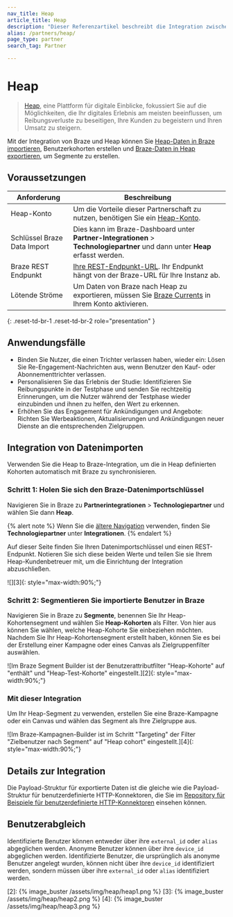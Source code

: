 ```yaml
---
nav_title: Heap
article_title: Heap
description: "Dieser Referenzartikel beschreibt die Integration zwischen Braze und Heap, einer Plattform für digitale Einblicke, die es Ihnen ermöglicht, Heap-Daten in Braze zu importieren, Benutzerkohorten zu erstellen und Braze-Daten in Heap zu exportieren, um Segmente zu erstellen."
alias: /partners/heap/
page_type: partner
search_tag: Partner

---
```


# Heap

> [Heap](https://heap.io/), eine Plattform für digitale Einblicke, fokussiert Sie auf die Möglichkeiten, die Ihr digitales Erlebnis am meisten beeinflussen, um Reibungsverluste zu beseitigen, Ihre Kunden zu begeistern und Ihren Umsatz zu steigern.

Mit der Integration von Braze und Heap können Sie [Heap-Daten in Braze importieren](#data-import-integration), Benutzerkohorten erstellen und [Braze-Daten in Heap exportieren]({{site.baseurl}}/partners/data_and_infrastructure_agility/analytics/heap/), um Segmente zu erstellen.

## Voraussetzungen

| Anforderung | Beschreibung |
| ----------- | ----------- |
| Heap-Konto | Um die Vorteile dieser Partnerschaft zu nutzen, benötigen Sie ein [Heap-Konto](https://heap.io/about). |
| Schlüssel Braze Data Import | Dies kann im Braze-Dashboard unter **Partner-Integrationen** > **Technologiepartner** und dann unter **Heap** erfasst werden. |
| Braze REST Endpunkt | [Ihre REST-Endpunkt-URL][1]. Ihr Endpunkt hängt von der Braze-URL für Ihre Instanz ab. |
| Lötende Ströme | Um Daten von Braze nach Heap zu exportieren, müssen Sie [Braze Currents]({{site.baseurl}}/user_guide/data_and_analytics/braze_currents/#access-currents) in Ihrem Konto aktivieren. |
{: .reset-td-br-1 .reset-td-br-2 role="presentation" }

## Anwendungsfälle
- Binden Sie Nutzer, die einen Trichter verlassen haben, wieder ein: Lösen Sie Re-Engagement-Nachrichten aus, wenn Benutzer den Kauf- oder Abonnementtrichter verlassen.
- Personalisieren Sie das Erlebnis der Studie: Identifizieren Sie Reibungspunkte in der Testphase und senden Sie rechtzeitig Erinnerungen, um die Nutzer während der Testphase wieder einzubinden und ihnen zu helfen, den Wert zu erkennen.
- Erhöhen Sie das Engagement für Ankündigungen und Angebote: Richten Sie Werbeaktionen, Aktualisierungen und Ankündigungen neuer Dienste an die entsprechenden Zielgruppen.

## Integration von Datenimporten

Verwenden Sie die Heap to Braze-Integration, um die in Heap definierten Kohorten automatisch mit Braze zu synchronisieren.

### Schritt 1: Holen Sie sich den Braze-Datenimportschlüssel

Navigieren Sie in Braze zu **Partnerintegrationen** > **Technologiepartner** und wählen Sie dann **Heap**. 

{% alert note %}
Wenn Sie die [ältere Navigation]({{site.baseurl}}/navigation) verwenden, finden Sie **Technologiepartner** unter **Integrationen**.
{% endalert %}

Auf dieser Seite finden Sie Ihren Datenimportschlüssel und einen REST-Endpunkt. Notieren Sie sich diese beiden Werte und teilen Sie sie Ihrem Heap-Kundenbetreuer mit, um die Einrichtung der Integration abzuschließen.

![][3]{: style="max-width:90%;"}

### Schritt 2: Segmentieren Sie importierte Benutzer in Braze

Navigieren Sie in Braze zu **Segmente**, benennen Sie Ihr Heap-Kohortensegment und wählen Sie **Heap-Kohorten** als Filter. Von hier aus können Sie wählen, welche Heap-Kohorte Sie einbeziehen möchten. Nachdem Sie Ihr Heap-Kohortensegment erstellt haben, können Sie es bei der Erstellung einer Kampagne oder eines Canvas als Zielgruppenfilter auswählen.

![Im Braze Segment Builder ist der Benutzerattributfilter "Heap-Kohorte" auf "enthält" und "Heap-Test-Kohorte" eingestellt.][2]{: style="max-width:90%;"}

### Mit dieser Integration

Um Ihr Heap-Segment zu verwenden, erstellen Sie eine Braze-Kampagne oder ein Canvas und wählen das Segment als Ihre Zielgruppe aus.

![Im Braze-Kampagnen-Builder ist im Schritt "Targeting" der Filter "Zielbenutzer nach Segment" auf "Heap cohort" eingestellt.][4]{: style="max-width:90%;"}

## Details zur Integration

Die Payload-Struktur für exportierte Daten ist die gleiche wie die Payload-Struktur für benutzerdefinierte HTTP-Konnektoren, die Sie im [Repository für Beispiele für benutzerdefinierte HTTP-Konnektoren](https://github.com/Appboy/currents-examples/tree/master/sample-data/Custom%20HTTP/users/behaviors) einsehen können.

## Benutzerabgleich

Identifizierte Benutzer können entweder über ihre `external_id` oder `alias` abgeglichen werden. Anonyme Benutzer können über ihre `device_id` abgeglichen werden. Identifizierte Benutzer, die ursprünglich als anonyme Benutzer angelegt wurden, können nicht über ihre `device_id` identifiziert werden, sondern müssen über ihre `external_id` oder `alias` identifiziert werden.

[1]: {{site.baseurl}}/developer_guide/rest_api/basics/#endpoints
[2]: {% image_buster /assets/img/heap/heap1.png %}
[3]: {% image_buster /assets/img/heap/heap2.png %}
[4]: {% image_buster /assets/img/heap/heap3.png %} 
